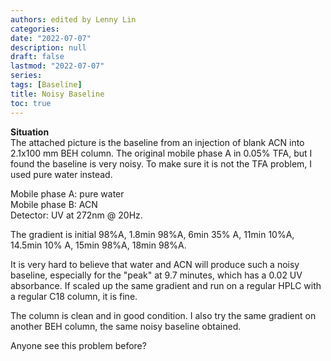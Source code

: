 ```yaml
---
authors: edited by Lenny Lin
categories:
date: "2022-07-07"
description: null
draft: false
lastmod: "2022-07-07"
series:
tags: [Baseline]
title: Noisy Baseline
toc: true
---
```



<!--more-->

**Situation**  
The attached picture is the baseline from an injection of blank ACN into 2.1x100 mm BEH column. The original mobile phase A in 0.05% TFA, but I found the baseline is very noisy. To make sure it is not the TFA problem, I used pure water instead.  

Mobile phase A: pure water   
Mobile phase B: ACN   
Detector: UV at 272nm @ 20Hz.  

The gradient is initial 98%A, 1.8min 98%A, 6min 35% A, 11min 10%A, 14.5min 10% A, 15min 98%A, 18min 98%A.  

It is very hard to believe that water and ACN will produce such a noisy baseline, especially for the "peak" at 9.7 minutes, which has a 0.02 UV absorbance. If scaled up the same gradient and run on a regular HPLC with a regular C18 column, it is fine.  

The column is clean and in good condition. I also try the same gradient on another BEH column, the same noisy baseline obtained.  

Anyone see this problem before?  